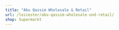 ```yaml
---
title: "Abu Qassim Wholesale & Retail"
url: /leicester/abu-qassim-wholesale-und-retail/
shop: Supermarkt
---
```

